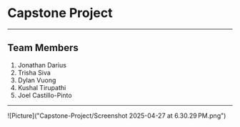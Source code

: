 # Capstone Project
****
## Team Members

1. Jonathan Darius
2. Trisha Siva
3. Dylan Vuong
4. Kushal Tirupathi
5. Joel Castillo-Pinto
****

![Picture]("Capstone-Project/Screenshot 2025-04-27 at 6.30.29 PM.png")
